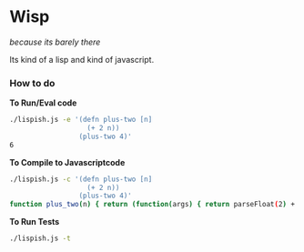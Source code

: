 # Wisp
*because its barely there*

Its kind of a lisp and kind of javascript.


### How to do

__To Run/Eval code__
```sh
./lispish.js -e '(defn plus-two [n] 
                   (+ 2 n)) 
                 (plus-two 4)'
6
```

__To Compile to Javascriptcode__
```sh
./lispish.js -c '(defn plus-two [n] 
                   (+ 2 n)) 
                 (plus-two 4)'
function plus_two(n) { return (function(args) { return parseFloat(2) + parseFloat(n); })(); } plus_two(4);
```

__To Run Tests__
```sh
./lispish.js -t 
```
